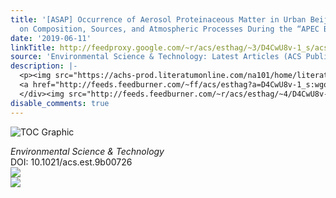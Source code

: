 ```yaml
---
title: '[ASAP] Occurrence of Aerosol Proteinaceous Matter in Urban Beijing: An Investigation
  on Composition, Sources, and Atmospheric Processes During the “APEC Blue” Period'
date: '2019-06-11'
linkTitle: http://feedproxy.google.com/~r/acs/esthag/~3/D4CwU8v-1_s/acs.est.9b00726
source: 'Environmental Science & Technology: Latest Articles (ACS Publications)'
description: |-
  <p><img src="https://achs-prod.literatumonline.com/na101/home/literatum/publisher/achs/journals/content/esthag/0/esthag.ahead-of-print/acs.est.9b00726/20190611/images/medium/es-2019-00726z_0006.gif" alt="TOC Graphic"/></p><div><cite>Environmental Science & Technology</cite></div><div>DOI: 10.1021/acs.est.9b00726</div><div class="feedflare">
  <a href="http://feeds.feedburner.com/~ff/acs/esthag?a=D4CwU8v-1_s:wgoTFcY-6Ko:yIl2AUoC8zA"><img src="http://feeds.feedburner.com/~ff/acs/esthag?d=yIl2AUoC8zA" border="0"></img></a>
  </div><img src="http://feeds.feedburner.com/~r/acs/esthag/~4/D4CwU8v-1_s" ...
disable_comments: true
---
```

<p><img src="https://achs-prod.literatumonline.com/na101/home/literatum/publisher/achs/journals/content/esthag/0/esthag.ahead-of-print/acs.est.9b00726/20190611/images/medium/es-2019-00726z_0006.gif" alt="TOC Graphic"/></p><div><cite>Environmental Science & Technology</cite></div><div>DOI: 10.1021/acs.est.9b00726</div><div class="feedflare">
<a href="http://feeds.feedburner.com/~ff/acs/esthag?a=D4CwU8v-1_s:wgoTFcY-6Ko:yIl2AUoC8zA"><img src="http://feeds.feedburner.com/~ff/acs/esthag?d=yIl2AUoC8zA" border="0"></img></a>
</div><img src="http://feeds.feedburner.com/~r/acs/esthag/~4/D4CwU8v-1_s" ...